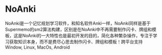 # NoAnki
NoAnki是一个记忆规划学习软件，和知名软件Anki一样，NoAnki同样是基于Supermemo的sm2算法构建，区别是在NoAnki中不再需要制作闪卡、牌组和模板，这是NoAnki的一大特性也是最初开发的目的，简化各种繁杂操作，专注于学习获取知识本身，而不是费尽心思去制作闪卡、牌组和模板！跨平台支持 Window, Linux, MacOs, Android
